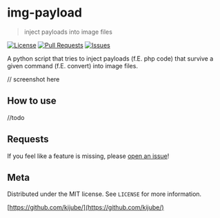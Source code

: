 # img-payload
> inject payloads into image files

[![License][license-shield]][license-url]
[![Pull Requests][pullreq-shield]][pullreq-url]
[![Issues][issues-shield]][issues-url]

A python script that tries to inject payloads (f.E. php code) that survive a given command (f.E. convert) into image files.

// screenshot here

## How to use
//todo

## Requests
If you feel like a feature is missing, please [open an issue](https://github.com/kijube/img-payload/issues/new)!

## Meta

Distributed under the MIT license. See ``LICENSE`` for more information.

[https://github.com/kijube/](https://github.com/kijube/)

<!-- Markdown link & img dfn's -->

[license-url]: https://github.com/kijube/img-payload/blob/master/LICENSE
[license-shield]: https://img.shields.io/github/license/kijube/img-payload.svg

[issues-url]: https://github.com/kijube/img-payload/issues
[issues-shield]: https://img.shields.io/github/issues/kijube/img-payload.svg

[release-url]: https://github.com/kijube/img-payload/releases
[release-shield]: https://img.shields.io/github/release/kijube/img-payload

[pullreq-url]: https://github.com/kijube/img-payload/pulls
[pullreq-shield]: https://img.shields.io/github/issues-pr/kijube/img-payload.svg
